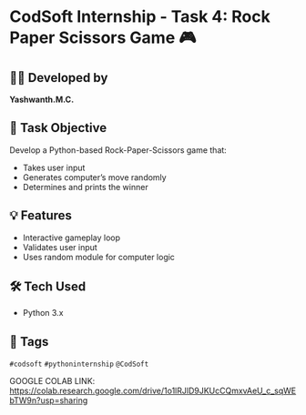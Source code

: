 # CodSoft Internship - Task 4: Rock Paper Scissors Game 🎮

## 👨‍💻 Developed by
**Yashwanth.M.C.**

## 🔹 Task Objective
Develop a Python-based Rock-Paper-Scissors game that:
- Takes user input
- Generates computer’s move randomly
- Determines and prints the winner

## 💡 Features
- Interactive gameplay loop
- Validates user input
- Uses random module for computer logic

## 🛠️ Tech Used
- Python 3.x

## 🔗 Tags
`#codsoft` `#pythoninternship` `@CodSoft`

GOOGLE COLAB LINK:
https://colab.research.google.com/drive/1o1lRJlD9JKUcCQmxvAeU_c_sqWEbTW9n?usp=sharing
